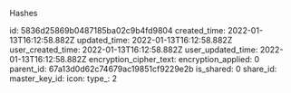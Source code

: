 Hashes

id: 5836d25869b0487185ba02c9b4fd9804
created_time: 2022-01-13T16:12:58.882Z
updated_time: 2022-01-13T16:12:58.882Z
user_created_time: 2022-01-13T16:12:58.882Z
user_updated_time: 2022-01-13T16:12:58.882Z
encryption_cipher_text: 
encryption_applied: 0
parent_id: 67a13d0d62c74679ac19851cf9229e2b
is_shared: 0
share_id: 
master_key_id: 
icon: 
type_: 2